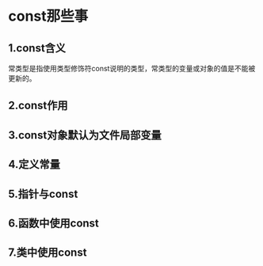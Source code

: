 # const那些事

## 1.const含义
常类型是指使用类型修饰符const说明的类型，常类型的变量或对象的值是不能被更新的。

## 2.const作用



## 3.const对象默认为文件局部变量



## 4.定义常量




## 5.指针与const



## 6.函数中使用const



## 7.类中使用const

